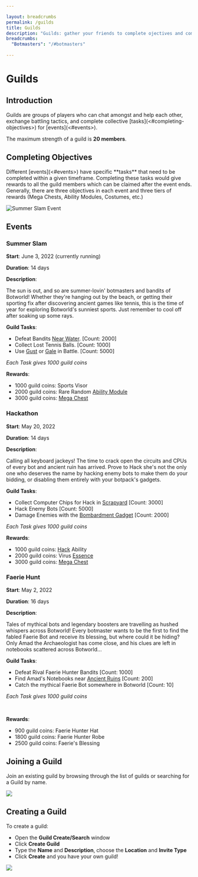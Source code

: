 ```yaml
---

layout: breadcrumbs
permalink: /guilds
title: Guilds
description: "Guilds: gather your friends to complete ojectives and compete with others! - Everything there is to know about it on the Botworld Community Wiki!"
breadcrumbs:
  "Botmasters": "/#botmasters"
  
---
```


# Guilds

## Introduction

<div markdown="1" class=" ghcms ghcms-intro">
Guilds are groups of players who can chat amongst and help each other, exchange battling tactics, and complete collective [tasks](<#completing-objectives>) for [events](<#events>). <br>

 The maximum strength of a guild is **20 members**.
</div>

## Completing Objectives

<div markdown="1" class=" ghcms ghcms-objectives">
Different [events](<#events>) have specific **tasks** that need to be completed within a given timeframe. Completing these tasks would give rewards to all the guild members which can be claimed after the event ends. Generally, there are three objectives in each event and three tiers of rewards (Mega Chests, Ability Modules, Costumes, etc.)

![Summer Slam Event](<https://media.discordapp.net/attachments/985501437733797969/985627989368799272/Screenshot_20220613-010148_Botworld.png?width=673&height=469>)

## Events

### <t><strong>Summer Slam</strong></t>



**Start**: June 3, 2022 (currently running) <br>

**Duration**: 14 days <br>

**Description**: <br>

The sun is out, and so are summer-lovin' botmasters and bandits of Botworld! Whether they're hanging out by the beach, or getting their sporting fix after discovering ancient games like tennis, this is the time of year for exploring Botworld's sunniest sports. Just remember to cool off after soaking up some rays.

**Guild Tasks**:

- Defeat Bandits [Near Water](</loot#by-the-water>). [Count: 2000]
- Collect Lost Tennis Balls. [Count: 1000]
- Use [Gust](</gust>) or [Gale](</gale>) in Battle. [Count: 5000]


*Each Task gives 1000 guild coins*

**Rewards**:

- 1000 guild coins: Sports Visor
- 2000 guild coins: Rare Random [Ability Module](</botpack#abilities>)
- 3000 guild coins: [Mega Chest](</loot#reward-chests>)


### <t><strong>Hackathon</strong></t>



**Start**: May 20, 2022 <br>

**Duration**: 14 days <br>

**Description**: <br>

Calling all keyboard jackeys! The time to crack open the circuits and CPUs of every bot and ancient ruin has arrived. Prove to Hack she's not the only one who deserves the name by hacking enemy bots to make them do your bidding, or disabling them entirely with your botpack's gadgets.

**Guild Tasks**:

- Collect Computer Chips for Hack in [Scrapyard](</danger-zones#scrapeyard>) [Count: 3000]
- Hack Enemy Bots [Count: 5000]
- Damage Enemies with the [Bombardment Gadget](</botpack#gadgets>) [Count: 2000] <br>



*Each Task gives 1000 guild coins*

**Rewards**:

- 1000 guild coins: [Hack](</hack>) Ability
- 2000 guild coins: Virus [Essence](</essence>)
- 3000 guild coins: [Mega Chest](</loot#reward-chests>)


### <t><strong>Faerie Hunt</strong></t>



**Start**: May 2, 2022 <br>

**Duration**: 16 days <br>

**Description**: <br>

 Tales of mythical bots and legendary boosters are travelling as hushed whispers across Botworld! Every botmaster wants to be the first to find the fabled Faerie Bot and receive its blessing, but where could it be hiding? Only Amad the Archaeologist has come close, and his clues are left in notebooks scattered across Botworld...

**Guild Tasks**:

- Defeat Rival Faerie Hunter Bandits [Count: 1000]
- Find Amad's Notebooks near [Ancient Ruins](</loot#ancient-ruins>) [Count: 200]
- Catch the mythical Faerie Bot somewhere in Botworld [Count: 10] <br>

*Each Task gives 1000 guild coins*


<br>

**Rewards**:

- 900 guild coins: Faerie Hunter Hat
- 1800 guild coins: Faerie Hunter Robe
- 2500 guild coins: Faerie's Blessing
</div>

## Joining a Guild

<div markdown="1" class=" ghcms ghcms-joining">
Join an existing guild by browsing through the list of guilds or searching for a Guild by name.

![](<https://cdn.discordapp.com/attachments/985501437733797969/985501650284314634/Screenshot_20220612-163825_Botworld.png>)
</div>

## Creating a Guild

<div markdown="1" class=" ghcms ghcms-create">
To create a guild:

- Open the **Guild Create/Search** window
- Click **Create Guild**
- Type the **Name** and **Description**, choose the **Location** and **Invite Type**
- Click **Create** and you have your own guild!


![](<https://media.discordapp.net/attachments/985501437733797969/985501649852334110/Screenshot_20220612-162706_Botworld.png>)
</div>

